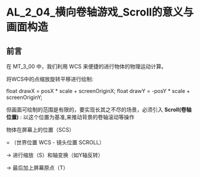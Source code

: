 # AL_2_04_横向卷轴游戏_Scroll的意义与画面构造
## 前言
在 MT_3_00 中，我们利用 WCS 来便捷的进行物体的物理运动计算。

将WCS中的点缩放旋转平移进行绘制:

float drawX = posX * scale + screenOriginX;
float drawY = -posY * scale + screenOriginY;

但画面可绘制的范围是有限的，要实现长其之不尽的场景，必须引入 **Scroll(卷轴位置)** : 以这个位置为基准,来推动背景的卷轴滚动等操作

物体在屏幕上的位置（SCS）

= （世界位置 WCS - 镜头位置 SCROLL）

→ 进行缩放（S）和轴变换（如Y轴反转）

→ 最后加上屏幕原点（T）


